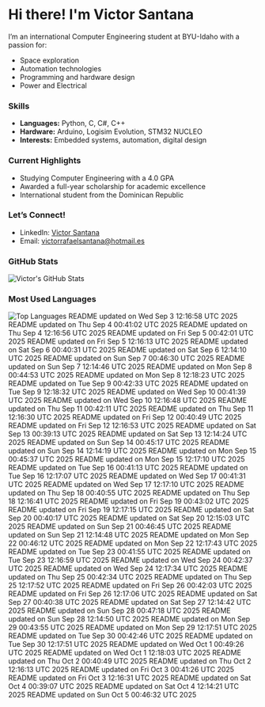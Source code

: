 # Hi there! I'm Victor Santana

I’m an international Computer Engineering student at BYU-Idaho with a passion for:
- Space exploration
- Automation technologies
- Programming and hardware design
- Power and Electrical

### Skills
- **Languages:** Python, C, C#, C++
- **Hardware:** Arduino, Logisim Evolution, STM32 NUCLEO
- **Interests:** Embedded systems, automation, digital design

### Current Highlights
- Studying Computer Engineering with a 4.0 GPA
- Awarded a full-year scholarship for academic excellence
- International student from the Dominican Republic

### Let’s Connect!
- LinkedIn: [Victor Santana](www.linkedin.com/in/victorrafaelsantana)
- Email: victorrafaelsantana@hotmail.es

### GitHub Stats
![Victor's GitHub Stats](https://github-readme-stats.vercel.app/api?username=vrsp05&show_icons=true&theme=tokyonight)

### Most Used Languages
![Top Languages](https://github-readme-stats.vercel.app/api/top-langs/?username=vrsp05&layout=compact&theme=tokyonight)
README updated on Wed Sep  3 12:16:58 UTC 2025
README updated on Thu Sep  4 00:41:02 UTC 2025
README updated on Thu Sep  4 12:16:56 UTC 2025
README updated on Fri Sep  5 00:42:01 UTC 2025
README updated on Fri Sep  5 12:16:13 UTC 2025
README updated on Sat Sep  6 00:40:31 UTC 2025
README updated on Sat Sep  6 12:14:10 UTC 2025
README updated on Sun Sep  7 00:46:30 UTC 2025
README updated on Sun Sep  7 12:14:46 UTC 2025
README updated on Mon Sep  8 00:44:53 UTC 2025
README updated on Mon Sep  8 12:18:23 UTC 2025
README updated on Tue Sep  9 00:42:33 UTC 2025
README updated on Tue Sep  9 12:18:32 UTC 2025
README updated on Wed Sep 10 00:41:39 UTC 2025
README updated on Wed Sep 10 12:16:48 UTC 2025
README updated on Thu Sep 11 00:42:11 UTC 2025
README updated on Thu Sep 11 12:16:30 UTC 2025
README updated on Fri Sep 12 00:40:49 UTC 2025
README updated on Fri Sep 12 12:16:53 UTC 2025
README updated on Sat Sep 13 00:39:13 UTC 2025
README updated on Sat Sep 13 12:14:24 UTC 2025
README updated on Sun Sep 14 00:45:17 UTC 2025
README updated on Sun Sep 14 12:14:19 UTC 2025
README updated on Mon Sep 15 00:45:37 UTC 2025
README updated on Mon Sep 15 12:17:10 UTC 2025
README updated on Tue Sep 16 00:41:13 UTC 2025
README updated on Tue Sep 16 12:17:07 UTC 2025
README updated on Wed Sep 17 00:41:31 UTC 2025
README updated on Wed Sep 17 12:17:10 UTC 2025
README updated on Thu Sep 18 00:40:55 UTC 2025
README updated on Thu Sep 18 12:16:41 UTC 2025
README updated on Fri Sep 19 00:43:02 UTC 2025
README updated on Fri Sep 19 12:17:15 UTC 2025
README updated on Sat Sep 20 00:40:17 UTC 2025
README updated on Sat Sep 20 12:15:03 UTC 2025
README updated on Sun Sep 21 00:46:45 UTC 2025
README updated on Sun Sep 21 12:14:48 UTC 2025
README updated on Mon Sep 22 00:46:12 UTC 2025
README updated on Mon Sep 22 12:17:43 UTC 2025
README updated on Tue Sep 23 00:41:55 UTC 2025
README updated on Tue Sep 23 12:16:59 UTC 2025
README updated on Wed Sep 24 00:42:37 UTC 2025
README updated on Wed Sep 24 12:17:34 UTC 2025
README updated on Thu Sep 25 00:42:34 UTC 2025
README updated on Thu Sep 25 12:17:52 UTC 2025
README updated on Fri Sep 26 00:42:03 UTC 2025
README updated on Fri Sep 26 12:17:06 UTC 2025
README updated on Sat Sep 27 00:40:38 UTC 2025
README updated on Sat Sep 27 12:14:42 UTC 2025
README updated on Sun Sep 28 00:47:18 UTC 2025
README updated on Sun Sep 28 12:14:50 UTC 2025
README updated on Mon Sep 29 00:43:55 UTC 2025
README updated on Mon Sep 29 12:17:51 UTC 2025
README updated on Tue Sep 30 00:42:46 UTC 2025
README updated on Tue Sep 30 12:17:51 UTC 2025
README updated on Wed Oct  1 00:49:26 UTC 2025
README updated on Wed Oct  1 12:18:03 UTC 2025
README updated on Thu Oct  2 00:40:49 UTC 2025
README updated on Thu Oct  2 12:16:13 UTC 2025
README updated on Fri Oct  3 00:41:26 UTC 2025
README updated on Fri Oct  3 12:16:31 UTC 2025
README updated on Sat Oct  4 00:39:07 UTC 2025
README updated on Sat Oct  4 12:14:21 UTC 2025
README updated on Sun Oct  5 00:46:32 UTC 2025
